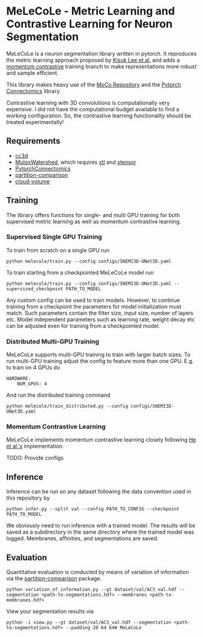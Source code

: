 # MeLeCoLe - Metric Learning and Contrastive Learning for Neuron Segmentation
MeLeCoLe is a neuron segmentation library written in pytorch. 
It reproduces the metric learning approach proposed by [Kisuk Lee et al.](https://arxiv.org/abs/1909.09872) and adds a [momentum contrastive](https://arxiv.org/abs/1911.05722) training branch to make representations more robust and sample efficient.

This library makes heavy use of the [MoCo Repository](https://github.com/facebookresearch/moco/tree/main/moco) and the [Pytorch Connectomics](https://connectomics.readthedocs.io/en/latest/) library.

Contrastive learning with 3D convolutions is computationally very expensive.
I did not have the computational budget available to find a working configuration.
So, the contrastive learning functionality should be treated experimentally!

## Requirements

- [cc3d](https://github.com/seung-lab/connected-components-3d)
- [MutexWatershed](https://github.com/hci-unihd/mutex-watershed), which requires [xtl](https://github.com/xtensor-stack/xtl) and [xtensor](https://github.com/xtensor-stack/xtensor)
- [PytorchConnectomics](https://connectomics.readthedocs.io/en/latest/notes/installation.html#)
- [partition-comparison](https://github.com/thouis/partition-comparison)
- [cloud-volume](https://github.com/seung-lab/cloud-volume)

## Training
The library offers functions for single- and multi GPU training for both supervised metric learning as well as momentum contrastive learning.

### Supervised Single GPU Training
To train from scratch on a single GPU run

    python melecole/train.py --config configs/SNEMI3D-UNet3D.yaml

To train starting from a checkpointed MeLeCoLe model run

    python melecole/train.py --config configs/SNEMI3D-UNet3D.yaml --supervised_checkpoint PATH_TO_MODEL

Any custom config can be used to train models.
However, to continue training from a checkpoint the parameters for model initialization must match.
Such parameters contain the filter size, input size, number of layers etc.
Model independent parameters such as learning rate, weight decay etc can be adjusted even for training from a checkpointed model.

### Distributed Multi-GPU Training
MeLeCoLe supports multi-GPU training to train with larger batch sizes.
To run multi-GPU training adjust the config to feature more than one GPU.
E.g. to train on 4 GPUs do

    HARDWARE:
        NUM_GPUS: 4

And run the distributed training command

    python melecole/train_distributed.py --config configs/SNEMI3D-UNet3D.yaml

### Momentum Contrastive Learning
MeLeCoLe implements momentum contrastive learning closely following [He et al.'s](https://github.com/facebookresearch/moco/blob/main/moco/builder.py) implementation.

TODO: Provide configs

## Inference
Inference can be run on any dataset following the data convention used in this repository by

    python infer.py --split val --config PATH_TO_CONFIG --checkpoint PATH_TO_MODEL

We obviously need to run inference with a trained model. 
The results will be saved as a subdirectory in the same directory where the trained model was logged.
Membranes, affinities, and segmentations are saved.

## Evaluation
Quantitative evaluation is conducted by means of variation of information via the [partition-comparison](https://github.com/thouis/partition-comparison) package.

    python variation_of_information.py --gt dataset/val/AC3_val.hdf --segmentation <path-to-segmentations.hdf> --membranes <path-to-membranes.hdf>

View your segmentation results via

    python -i view.py --gt dataset/val/AC3_val.hdf --segmentation <path-to-segmentations.hdf> --padding 20 64 64# MeLeCoLe
